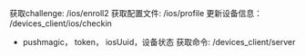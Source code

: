 
获取challenge: 	/ios/enroll2
获取配置文件:   	 /ios/profile
更新设备信息：	   /devices_client/ios/checkin
- pushmagic， token， iosUuid，设备状态
获取命令: 			  /devices_client/server


